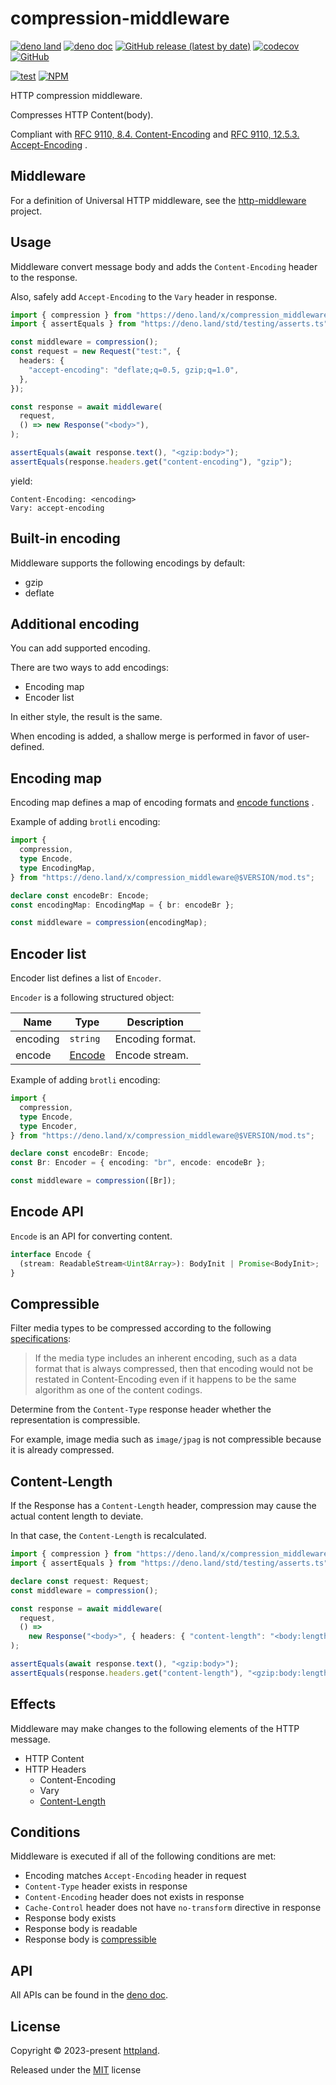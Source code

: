 # compression-middleware

[![deno land](http://img.shields.io/badge/available%20on-deno.land/x-lightgrey.svg?logo=deno)](https://deno.land/x/compression_middleware)
[![deno doc](https://doc.deno.land/badge.svg)](https://doc.deno.land/https/deno.land/x/compression_middleware/mod.ts)
[![GitHub release (latest by date)](https://img.shields.io/github/v/release/httpland/compression-middleware)](https://github.com/httpland/compression-middleware/releases)
[![codecov](https://codecov.io/github/httpland/compression-middleware/branch/main/graph/badge.svg)](https://codecov.io/gh/httpland/compression-middleware)
[![GitHub](https://img.shields.io/github/license/httpland/compression-middleware)](https://github.com/httpland/compression-middleware/blob/main/LICENSE)

[![test](https://github.com/httpland/compression-middleware/actions/workflows/test.yaml/badge.svg)](https://github.com/httpland/compression-middleware/actions/workflows/test.yaml)
[![NPM](https://nodei.co/npm/@httpland/compression-middleware.png?mini=true)](https://nodei.co/npm/@httpland/compression-middleware/)

HTTP compression middleware.

Compresses HTTP Content(body).

Compliant with
[RFC 9110, 8.4. Content-Encoding](https://www.rfc-editor.org/rfc/rfc9110.html#section-8.4)
and
[RFC 9110, 12.5.3. Accept-Encoding](https://www.rfc-editor.org/rfc/rfc9110.html#name-accept-encoding)
.

## Middleware

For a definition of Universal HTTP middleware, see the
[http-middleware](https://github.com/httpland/http-middleware) project.

## Usage

Middleware convert message body and adds the `Content-Encoding` header to the
response.

Also, safely add `Accept-Encoding` to the `Vary` header in response.

```ts
import { compression } from "https://deno.land/x/compression_middleware@$VERSION/mod.ts";
import { assertEquals } from "https://deno.land/std/testing/asserts.ts";

const middleware = compression();
const request = new Request("test:", {
  headers: {
    "accept-encoding": "deflate;q=0.5, gzip;q=1.0",
  },
});

const response = await middleware(
  request,
  () => new Response("<body>"),
);

assertEquals(await response.text(), "<gzip:body>");
assertEquals(response.headers.get("content-encoding"), "gzip");
```

yield:

```http
Content-Encoding: <encoding>
Vary: accept-encoding
```

## Built-in encoding

Middleware supports the following encodings by default:

- gzip
- deflate

## Additional encoding

You can add supported encoding.

There are two ways to add encodings:

- Encoding map
- Encoder list

In either style, the result is the same.

When encoding is added, a shallow merge is performed in favor of user-defined.

## Encoding map

Encoding map defines a map of encoding formats and
[encode functions](#encode-api) .

Example of adding `brotli` encoding:

```ts
import {
  compression,
  type Encode,
  type EncodingMap,
} from "https://deno.land/x/compression_middleware@$VERSION/mod.ts";

declare const encodeBr: Encode;
const encodingMap: EncodingMap = { br: encodeBr };

const middleware = compression(encodingMap);
```

## Encoder list

Encoder list defines a list of `Encoder`.

`Encoder` is a following structured object:

| Name     | Type                  | Description      |
| -------- | --------------------- | ---------------- |
| encoding | `string`              | Encoding format. |
| encode   | [Encode](#encode-api) | Encode stream.   |

Example of adding `brotli` encoding:

```ts
import {
  compression,
  type Encode,
  type Encoder,
} from "https://deno.land/x/compression_middleware@$VERSION/mod.ts";

declare const encodeBr: Encode;
const Br: Encoder = { encoding: "br", encode: encodeBr };

const middleware = compression([Br]);
```

## Encode API

`Encode` is an API for converting content.

```ts
interface Encode {
  (stream: ReadableStream<Uint8Array>): BodyInit | Promise<BodyInit>;
}
```

## Compressible

Filter media types to be compressed according to the following
[specifications](https://www.rfc-editor.org/rfc/rfc9110.html#section-8.4-8):

> If the media type includes an inherent encoding, such as a data format that is
> always compressed, then that encoding would not be restated in
> Content-Encoding even if it happens to be the same algorithm as one of the
> content codings.

Determine from the `Content-Type` response header whether the representation is
compressible.

For example, image media such as `image/jpag` is not compressible because it is
already compressed.

## Content-Length

If the Response has a `Content-Length` header, compression may cause the actual
content length to deviate.

In that case, the `Content-Length` is recalculated.

```ts
import { compression } from "https://deno.land/x/compression_middleware@$VERSION/mod.ts";
import { assertEquals } from "https://deno.land/std/testing/asserts.ts";

declare const request: Request;
const middleware = compression();

const response = await middleware(
  request,
  () =>
    new Response("<body>", { headers: { "content-length": "<body:length>" } }),
);

assertEquals(await response.text(), "<gzip:body>");
assertEquals(response.headers.get("content-length"), "<gzip:body:length>");
```

## Effects

Middleware may make changes to the following elements of the HTTP message.

- HTTP Content
- HTTP Headers
  - Content-Encoding
  - Vary
  - [Content-Length](#content-length)

## Conditions

Middleware is executed if all of the following conditions are met:

- Encoding matches `Accept-Encoding` header in request
- `Content-Type` header exists in response
- `Content-Encoding` header does not exists in response
- `Cache-Control` header does not have `no-transform` directive in response
- Response body exists
- Response body is readable
- Response body is [compressible](#compressible)

## API

All APIs can be found in the
[deno doc](https://doc.deno.land/https/deno.land/x/compression_middleware/mod.ts).

## License

Copyright © 2023-present [httpland](https://github.com/httpland).

Released under the [MIT](./LICENSE) license
